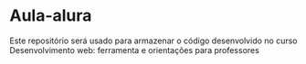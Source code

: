 # Aula-alura
Este repositório será usado para armazenar o código desenvolvido no curso Desenvolvimento web: ferramenta e orientações para professores
